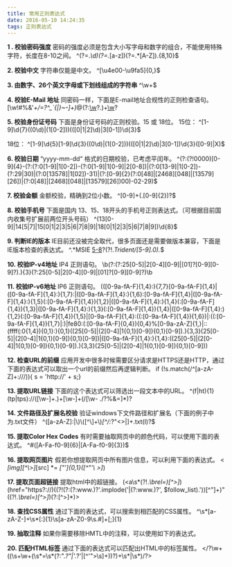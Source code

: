 ```yaml
---
title: 常用正则表达式
date: 2016-05-10 14:24:35
tags: 正则表达式
---
```


**1 . 校验密码强度**
密码的强度必须是包含大小写字母和数字的组合，不能使用特殊字符，长度在8-10之间。
^(?=.*\d)(?=.*[a-z])(?=.*[A-Z]).{8,10}$

**2. 校验中文**
字符串仅能是中文。
^[\u4e00-\u9fa5]{0,}$

**3. 由数字、26个英文字母或下划线组成的字符串**
^\w+$

**4. 校验E-Mail 地址**
同密码一样，下面是E-mail地址合规性的正则检查语句。
[\w!#$%&'*+/=?^_`{|}~-]+(?:\.[\w!#$%&'*+/=?^_`{|}~-]+)*@(?:[\w](?:[\w-]*[\w])?\.)+[\w](?:[\w-]*[\w])?

**5. 校验身份证号码**
下面是身份证号码的正则校验。15 或 18位。
15位：
^[1-9]\d{7}((0\d)|(1[0-2]))(([0|1|2]\d)|3[0-1])\d{3}$

18位：
^[1-9]\d{5}[1-9]\d{3}((0\d)|(1[0-2]))(([0|1|2]\d)|3[0-1])\d{3}([0-9]|X)$

**6. 校验日期**
“yyyy-mm-dd“ 格式的日期校验，已考虑平闰年。
^(?:(?!0000)[0-9]{4}-(?:(?:0[1-9]|1[0-2])-(?:0[1-9]|1[0-9]|2[0-8])|(?:0[13-9]|1[0-2])-(?:29|30)|(?:0[13578]|1[02])-31)|(?:[0-9]{2}(?:0[48]|[2468][048]|[13579][26])|(?:0[48]|[2468][048]|[13579][26])00)-02-29)$

**7. 校验金额**
金额校验，精确到2位小数。
^[0-9]+(.[0-9]{2})?$

**8. 校验手机号**
下面是国内 13、15、18开头的手机号正则表达式。（可根据目前国内收集号扩展前两位开头号码）
^(13[0-9]|14[5|7]|15[0|1|2|3|5|6|7|8|9]|18[0|1|2|3|5|6|7|8|9])\d{8}$

**9. 判断IE的版本**
IE目前还没被完全取代，很多页面还是需要做版本兼容，下面是IE版本检查的表达式。
^.*MSIE [5-8](?:\.[0-9]+)?(?!.*Trident\/[5-9]\.0).*$

**10. 校验IP-v4地址**
IP4 正则语句。
\b(?:(?:25[0-5]|2[0-4][0-9]|[01]?[0-9][0-9]?)\.){3}(?:25[0-5]|2[0-4][0-9]|[01]?[0-9][0-9]?)\b

**11. 校验IP-v6地址**
IP6 正则语句。
(([0-9a-fA-F]{1,4}:){7,7}[0-9a-fA-F]{1,4}|([0-9a-fA-F]{1,4}:){1,7}:|([0-9a-fA-F]{1,4}:){1,6}:[0-9a-fA-F]{1,4}|([0-9a-fA-F]{1,4}:){1,5}(:[0-9a-fA-F]{1,4}){1,2}|([0-9a-fA-F]{1,4}:){1,4}(:[0-9a-fA-F]{1,4}){1,3}|([0-9a-fA-F]{1,4}:){1,3}(:[0-9a-fA-F]{1,4}){1,4}|([0-9a-fA-F]{1,4}:){1,2}(:[0-9a-fA-F]{1,4}){1,5}|[0-9a-fA-F]{1,4}:((:[0-9a-fA-F]{1,4}){1,6})|:((:[0-9a-fA-F]{1,4}){1,7}|:)|fe80:(:[0-9a-fA-F]{0,4}){0,4}%[0-9a-zA-Z]{1,}|::(ffff(:0{1,4}){0,1}:){0,1}((25[0-5]|(2[0-4]|1{0,1}[0-9]){0,1}[0-9])\.){3,3}(25[0-5]|(2[0-4]|1{0,1}[0-9]){0,1}[0-9])|([0-9a-fA-F]{1,4}:){1,4}:((25[0-5]|(2[0-4]|1{0,1}[0-9]){0,1}[0-9])\.){3,3}(25[0-5]|(2[0-4]|1{0,1}[0-9]){0,1}[0-9]))

**12. 检查URL的前缀**
应用开发中很多时候需要区分请求是HTTPS还是HTTP，通过下面的表达式可以取出一个url的前缀然后再逻辑判断。
if (!s.match(/^[a-zA-Z]+:\/\//)){ s = 'http://' + s;}

**13. 提取URL链接**
下面的这个表达式可以筛选出一段文本中的URL。
^(f|ht){1}(tp|tps):\/\/([\w-]+\.)+[\w-]+(\/[\w- ./?%&=]*)?

**14. 文件路径及扩展名校验**
验证windows下文件路径和扩展名（下面的例子中为.txt文件）
^([a-zA-Z]\:|\\)\\([^\\]+\\)*[^\/:*?"<>|]+\.txt(l)?$

**15. 提取Color Hex Codes**
有时需要抽取网页中的颜色代码，可以使用下面的表达式。
^#([A-Fa-f0-9]{6}|[A-Fa-f0-9]{3})$

**16. 提取网页图片**
假若你想提取网页中所有图片信息，可以利用下面的表达式。
\< *[img][^\\>]*[src] *= *[\"\']{0,1}([^\"\'\ >]*)

**17. 提取页面超链接**
提取html中的超链接。
(<a\s*(?!.*\brel=)[^>]*)(href="https?:\/\/)((?!(?:(?:www\.)?'.implode('|(?:www\.)?', $follow_list).'))[^"]+)"((?!.*\brel=)[^>]*)(?:[^>]*)>

**18. 查找CSS属性**
通过下面的表达式，可以搜索到相匹配的CSS属性。
^\s*[a-zA-Z\-]+\s*[:]{1}\s[a-zA-Z0-9\s.#]+[;]{1}

**19. 抽取注释**
如果你需要移除HMTL中的注释，可以使用如下的表达式。
<!--(.*?)-->

**20. 匹配HTML标签**
通过下面的表达式可以匹配出HTML中的标签属性。
<\/?\w+((\s+\w+(\s*=\s*(?:".*?"|'.*?'|[\^'">\s]+))?)+\s*|\s*)\/?>
